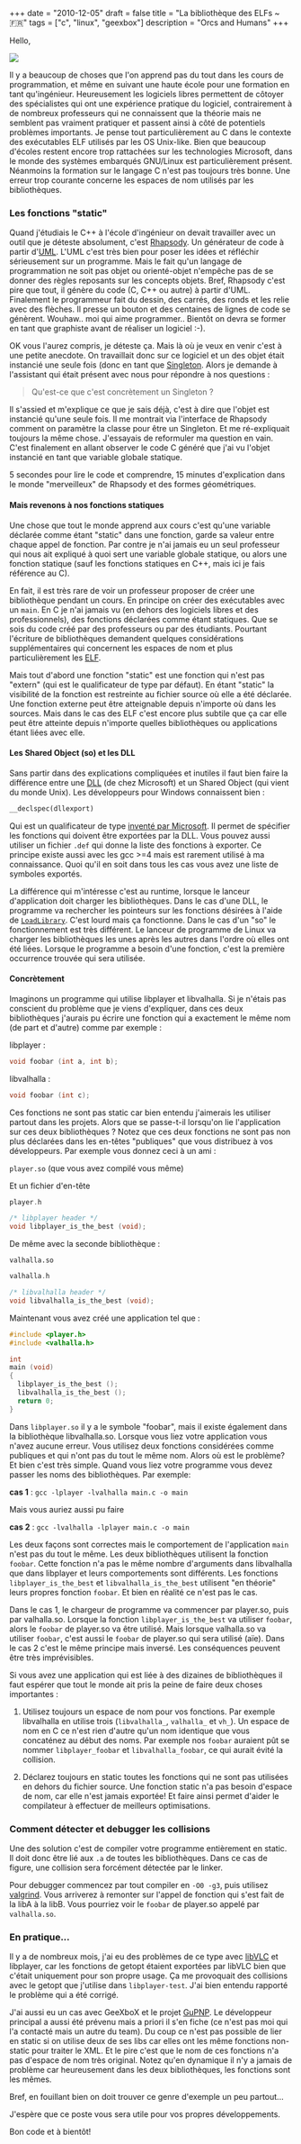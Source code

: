 +++
date = "2010-12-05"
draft = false
title = "La bibliothèque des ELFs ~ 🇫🇷"
tags = ["c", "linux", "geexbox"]
description = "Orcs and Humans"
+++

Hello,

![](/img/gccegg.png)

Il y a beaucoup de choses que l'on apprend pas du tout dans les cours de
programmation, et même en suivant une haute école pour une formation en tant
qu'ingénieur. Heureusement les logiciels libres permettent de côtoyer des
spécialistes qui ont une expérience pratique du logiciel, contrairement à de
nombreux professeurs qui ne connaissent que la théorie mais ne semblent pas
vraiment pratiquer et passent ainsi à côté de potentiels problèmes importants.
Je pense tout particulièrement au C dans le contexte des exécutables ELF
utilisés par les OS Unix-like. Bien que beaucoup d'écoles restent encore trop
rattachées sur les technologies Microsoft, dans le monde des systèmes embarqués
GNU/Linux est particulièrement présent. Néanmoins la formation sur le langage C
n'est pas toujours très bonne. Une erreur trop courante concerne les espaces de
nom utilisés par les bibliothèques.

### Les fonctions "static"

Quand j'étudiais le C++ à l'école d'ingénieur on devait travailler avec un outil
que je déteste absolument, c'est
[Rhapsody](http://en.wikipedia.org/wiki/IBM_Rational_Rhapsody). Un générateur de
code à partir d'[UML](http://en.wikipedia.org/wiki/Unified_Modeling_Language).
L'UML c'est très bien pour poser les idées et réfléchir sérieusement sur un
programme. Mais le fait qu'un langage de programmation ne soit pas objet ou
orienté-objet n'empêche pas de se donner des règles reposants sur les concepts
objets. Bref, Rhapsody c'est pire que tout, il génère du code (C, C++ ou autre)
à partir d'UML. Finalement le programmeur fait du dessin, des carrés, des ronds
et les relie avec des flèches. Il presse un bouton et des centaines de lignes de
code se génèrent. Wouhaw.. moi qui aime programmer.. Bientôt on devra se former
en tant que graphiste avant de réaliser un logiciel :-).

OK vous l'aurez compris, je déteste ça. Mais là où je veux en venir c'est à une
petite anecdote. On travaillait donc sur ce logiciel et un des objet était
instancié une seule fois (donc en tant que
[Singleton](http://en.wikipedia.org/wiki/Singleton_pattern). Alors je demande à
l'assistant qui était présent avec nous pour répondre à nos questions :

> Qu'est-ce que c'est concrètement un Singleton ?

Il s'assied et m'explique ce que je sais déjà, c'est à dire que l'objet est
instancié qu'une seule fois. Il me montrait via l'interface de Rhapsody comment
on paramètre la classe pour être un Singleton. Et me ré-expliquait toujours la
même chose. J'essayais de reformuler ma question en vain. C'est finalement en
allant observer le code C généré que j'ai vu l'objet instancié en tant que
variable globale statique.

5 secondes pour lire le code et comprendre, 15 minutes d'explication dans le
monde "merveilleux" de Rhapsody et des formes géométriques.

#### Mais revenons à nos fonctions statiques

Une chose que tout le monde apprend aux cours c'est qu'une variable déclarée
comme étant "static" dans une fonction, garde sa valeur entre chaque appel de
fonction. Par contre je n'ai jamais eu un seul professeur qui nous ait expliqué
à quoi sert une variable globale statique, ou alors une fonction statique (sauf
les fonctions statiques en C++, mais ici je fais référence au C).

En fait, il est très rare de voir un professeur proposer de créer une
bibliothèque pendant un cours. En principe on créer des exécutables avec un
`main`. En C je n'ai jamais vu (en dehors des logiciels libres et des
professionnels), des fonctions déclarées comme étant statiques. Que se sois du
code créé par des professeurs ou par des étudiants. Pourtant l'écriture de
bibliothèques demandent quelques considérations supplémentaires qui concernent
les espaces de nom et plus particulièrement les
[ELF](http://en.wikipedia.org/wiki/Executable_and_Linkable_Format).

Mais tout d'abord une fonction "static" est une fonction qui n'est pas "extern"
(qui est le qualificateur de type par défaut). En étant "static" la visibilité
de la fonction est restreinte au fichier source où elle a été déclarée. Une
fonction externe peut être atteignable depuis n'importe où dans les sources.
Mais dans le cas des ELF c'est encore plus subtile que ça car elle peut être
atteinte depuis n'importe quelles bibliothèques ou applications étant liées avec
elle.

#### Les Shared Object (so) et les DLL

Sans partir dans des explications compliquées et inutiles il faut bien faire la
différence entre une [DLL](http://en.wikipedia.org/wiki/Dynamic-link_library)
(de chez Microsoft) et un Shared Object (qui vient du monde Unix). Les
développeurs pour Windows connaissent bien :

```cpp
__declspec(dllexport)
```

Qui est un qualificateur de type
[inventé par Microsoft](http://msdn.microsoft.com/en-us/library/3y1sfaz2.aspx).
Il permet de spécifier les fonctions qui doivent être exportées par la DLL. Vous
pouvez aussi utiliser un fichier `.def` qui donne la liste des fonctions à
exporter. Ce principe existe aussi avec les gcc >=4 mais est rarement utilisé à
ma connaissance. Quoi qu'il en soit dans tous les cas vous avez une liste de
symboles exportés.

La différence qui m'intéresse c'est au runtime, lorsque le lanceur d'application
doit charger les bibliothèques. Dans le cas d'une DLL, le programme va
rechercher les pointeurs sur les fonctions désirées à l'aide de
[`LoadLibrary`](http://msdn.microsoft.com/en-us/library/ms684175.aspx). C'est
lourd mais ça fonctionne. Dans le cas d'un "so" le fonctionnement est très
différent. Le lanceur de programme de Linux va charger les bibliothèques les
unes après les autres dans l'ordre où elles ont été liées. Lorsque le programme
a besoin d'une fonction, c'est la première occurrence trouvée qui sera utilisée.

#### Concrètement

Imaginons un programme qui utilise libplayer et libvalhalla. Si je n'étais pas
conscient du problème que je viens d'expliquer, dans ces deux bibliothèques
j'aurais pu écrire une fonction qui a exactement le même nom (de part et
d'autre) comme par exemple :

libplayer :

```cpp
void foobar (int a, int b);
```

libvalhalla :

```cpp
void foobar (int c);
```

Ces fonctions ne sont pas static car bien entendu j'aimerais les utiliser
partout dans les projets. Alors que se passe-t-il lorsqu'on lie l'application
sur ces deux bibliothèques ? Notez que ces deux fonctions ne sont pas non plus
déclarées dans les en-têtes "publiques" que vous distribuez à vos développeurs.
Par exemple vous donnez ceci à un ami :

`player.so` (que vous avez compilé vous même)

Et un fichier d'en-tête

```c
player.h

/* libplayer header */
void libplayer_is_the_best (void);
```

De même avec la seconde bibliothèque :

`valhalla.so`

```c
valhalla.h

/* libvalhalla header */
void libvalhalla_is_the_best (void);
```

Maintenant vous avez créé une application tel que :

```c
#include <player.h>
#include <valhalla.h>

int
main (void)
{
  libplayer_is_the_best ();
  libvalhalla_is_the_best ();
  return 0;
}
```

Dans `libplayer.so` il y a le symbole "foobar", mais il existe également dans la
bibliothèque libvalhalla.so. Lorsque vous liez votre application vous n'avez
aucune erreur. Vous utilisez deux fonctions considérées comme publiques et qui
n'ont pas du tout le même nom. Alors où est le problème? Et bien c'est très
simple. Quand vous liez votre programme vous devez passer les noms des
bibliothèques. Par exemple:

**cas 1** : `gcc -lplayer -lvalhalla main.c -o main`

Mais vous auriez aussi pu faire

**cas 2** : `gcc -lvalhalla -lplayer main.c -o main`

Les deux façons sont correctes mais le comportement de l'application `main`
n'est pas du tout le même. Les deux bibliothèques utilisent la fonction
`foobar`. Cette fonction n'a pas le même nombre d'arguments dans libvalhalla que
dans libplayer et leurs comportements sont différents. Les fonctions
`libplayer_is_the_best` et `libvalhalla_is_the_best` utilisent "en théorie"
leurs propres fonction `foobar`. Et bien en réalité ce n'est pas le cas.

Dans le cas 1, le chargeur de programme va commencer par player.so, puis par
valhalla.so. Lorsque la fonction `libplayer_is_the_best` va utiliser `foobar`,
alors le `foobar` de player.so va être utilisé. Mais lorsque valhalla.so va
utiliser `foobar`, c'est aussi le `foobar` de player.so qui sera utilisé (aïe).
Dans le cas 2 c'est le même principe mais inversé. Les conséquences peuvent être
très imprévisibles.

Si vous avez une application qui est liée à des dizaines de bibliothèques il
faut espérer que tout le monde ait pris la peine de faire deux choses
importantes :

1. Utilisez toujours un espace de nom pour vos fonctions. Par exemple
   libvalhalla en utilise trois (`libvalhalla_`, `valhalla_` et `vh_`). Un
   espace de nom en C ce n'est rien d'autre qu'un nom identique que vous
   concaténez au début des noms. Par exemple nos `foobar` auraient pût se nommer
   `libplayer_foobar` et `libvalhalla_foobar`, ce qui aurait évité la collision.

2. Déclarez toujours en static toutes les fonctions qui ne sont pas utilisées en
   dehors du fichier source. Une fonction static n'a pas besoin d'espace de nom,
   car elle n'est jamais exportée! Et faire ainsi permet d'aider le compilateur
   à effectuer de meilleurs optimisations.

### Comment détecter et debugger les collisions

Une des solution c'est de compiler votre programme entièrement en static. Il
doit donc être lié aux `.a` de toutes les bibliothèques. Dans ce cas de figure,
une collision sera forcément détectée par le linker.

Pour debugger commencez par tout compiler en `-O0 -g3`, puis utilisez
[valgrind](http://en.wikipedia.org/wiki/Valgrind). Vous arriverez à remonter sur
l'appel de fonction qui s'est fait de la libA à la libB. Vous pourriez voir le
`foobar` de player.so appelé par `valhalla.so`.

### En pratique...

Il y a de nombreux mois, j'ai eu des problèmes de ce type avec
[libVLC](http://wiki.videolan.org/Libvlc) et libplayer, car les fonctions de
getopt étaient exportées par libVLC bien que c'était uniquement pour son propre
usage. Ça me provoquait des collisions avec le getopt que j'utilise dans
`libplayer-test`. J'ai bien entendu rapporté le problème qui a été corrigé.

J'ai aussi eu un cas avec GeeXboX et le projet [GuPNP](http://gupnp.org). Le
développeur principal a aussi été prévenu mais a priori il s'en fiche (ce n'est
pas moi qui l'a contacté mais un autre du team). Du coup ce n'est pas possible
de lier en static si on utilise deux de ses libs car elles ont les même
fonctions non-static pour traiter le XML. Et le pire c'est que le nom de ces
fonctions n'a pas d'espace de nom très original. Notez qu'en dynamique il n'y a
jamais de problème car heureusement dans les deux bibliothèques, les fonctions
sont les mêmes.

Bref, en fouillant bien on doit trouver ce genre d'exemple un peu partout...

J'espère que ce poste vous sera utile pour vos propres développements.

Bon code et à bientôt!
